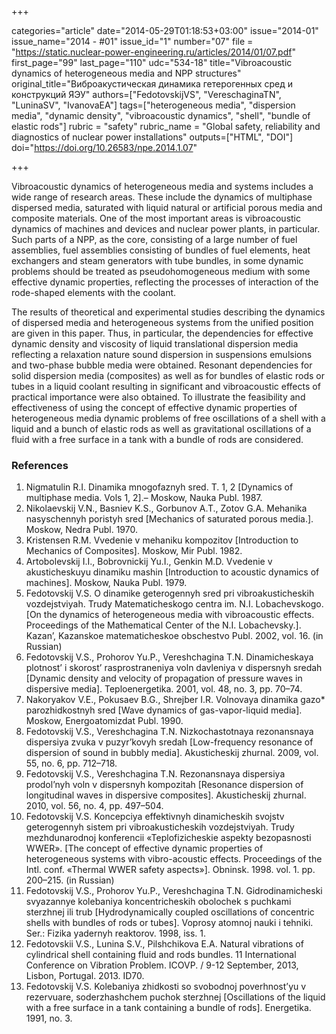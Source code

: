 +++

categories="article"
date="2014-05-29T01:18:53+03:00"
issue="2014-01"
issue_name="2014 - #01"
issue_id="1"
number="07"
file = "https://static.nuclear-power-engineering.ru/articles/2014/01/07.pdf"
first_page="99"
last_page="110"
udc="534-18"
title="Vibroacoustic dynamics of heterogeneous media and NPP structures"
original_title="Виброакустическая динамика гетерогенных сред и конструкций ЯЭУ"
authors=["FedotovskijVS", "VereschaginaTN", "LuninaSV", "IvanovaEA"]
tags=["heterogeneous media", "dispersion media", "dynamic density", "vibroacoustic dynamics", "shell", "bundle of elastic rods"]
rubric = "safety"
rubric_name = "Global safety, reliability and diagnostics of nuclear power installations"
outputs=["HTML", "DOI"]
doi="https://doi.org/10.26583/npe.2014.1.07"

+++

Vibroacoustic dynamics of heterogeneous media and systems includes a wide range of research areas. These include the dynamics of multiphase dispersed media, saturated with liquid natural or artificial porous media and composite materials. One of the most important areas is vibroacoustic dynamics of machines and devices and nuclear power plants, in particular. Such parts of a NPP, as the core, consisting of a large number of fuel assemblies, fuel assemblies consisting of bundles of fuel elements, heat exchangers and steam generators with tube bundles, in some dynamic problems should be treated as pseudohomogeneous medium with some effective dynamic properties, reflecting the processes of interaction of the rode-shaped elements with the coolant.

The results of theoretical and experimental studies describing the dynamics of dispersed media and heterogeneous systems from the unified position are given in this paper. Thus, in particular, the dependencies for effective dynamic density and viscosity of liquid translational dispersion media reflecting a relaxation nature sound dispersion in suspensions emulsions and two-phase bubble media were obtained. Resonant dependencies for solid dispersion media (composites) as well as for bundles of elastic rods or tubes in a liquid coolant resulting in significant and vibroacoustic effects of practical importance were also obtained. To illustrate the feasibility and effectiveness of using the concept of effective dynamic properties of heterogeneous media dynamic problems of free oscillations of a shell with a liquid and a bunch of elastic rods as well as gravitational oscillations of a fluid with a free surface in a tank with a bundle of rods are considered.

### References

1. Nigmatulin R.I. Dinamika mnogofaznyh sred. T. 1, 2 [Dynamics of multiphase media. Vols 1, 2].– Moskow, Nauka Publ. 1987.
2. Nikolaevskij V.N., Basniev K.S., Gorbunov A.T., Zotov G.A. Mehanika nasyschennyh poristyh sred [Mechanics of saturated porous media.]. Moskow, Nedra Publ. 1970.
3. Kristensen R.M. Vvedenie v mehaniku kompozitov [Introduction to Mechanics of Composites]. Moskow, Mir Publ. 1982.
4. Artobolevskij I.I., Bobrovnickij Yu.I., Genkin M.D. Vvedenie v akusticheskuyu dinamiku mashin [Introduction to acoustic dynamics of machines]. Moskow, Nauka Publ. 1979.
5. Fedotovskij V.S. O dinamike geterogennyh sred pri vibroakusticheskih vozdejstviyah. Trudy Matematicheskogo centra im. N.I. Lobachevskogo. [On the dynamics of heterogeneous media with vibroacoustic effects. Proceedings of the Mathematical Center of the N.I. Lobachevsky.]. Kazan’, Kazanskoe matematicheskoe obschestvo Publ. 2002, vol. 16. (in Russian)
6. Fedotovskij V.S., Prohorov Yu.P., Vereshchagina T.N. Dinamicheskaya plotnost’ i skorost’ rasprostraneniya voln davleniya v dispersnyh sredah [Dynamic density and velocity of propagation of pressure waves in dispersive media]. Teploenergetika. 2001, vol. 48, no. 3, pp. 70–74.
7. Nakoryakov V.E., Pokusaev B.G., Shrejber I.R. Volnovaya dinamika gazo* parozhidkostnyh sred [Wave dynamics of gas-vapor-liquid media]. Moskow, Energoatomizdat Publ. 1990.
8. Fedotovskij V.S., Vereshchagina T.N. Nizkochastotnaya rezonansnaya dispersiya zvuka v puzyr’kovyh sredah [Low-frequency resonance of dispersion of sound in bubbly media]. Akusticheskij zhurnal. 2009, vol. 55, no. 6, pp. 712–718.
9. Fedotovskij V.S., Vereshchagina T.N. Rezonansnaya dispersiya prodol’nyh voln v dispersnyh kompozitah [Resonance dispersion of longitudinal waves in dispersive composites]. Akusticheskij zhurnal. 2010, vol. 56, no. 4, pp. 497–504.
10. Fedotovskij V.S. Koncepciya effektivnyh dinamicheskih svojstv geterogennyh sistem pri vibroakusticheskih vozdejstviyah. Trudy mezhdunarodnoj konferencii «Teplofizicheskie aspekty bezopasnosti WWER». [The concept of effective dynamic properties of heterogeneous systems with vibro-acoustic effects. Proceedings of the Intl. conf. «Thermal WWER safety aspects»]. Obninsk. 1998. vol. 1. pp. 200–215. (in Russian)
11. Fedotovskij V.S., Prohorov Yu.P., Vereshchagina T.N. Gidrodinamicheski svyazannye kolebaniya koncentricheskih obolochek s puchkami sterzhnej ili trub [Hydrodynamically coupled oscillations of concentric shells with bundles of rods or tubes]. Voprosy atomnoj nauki i tehniki. Ser.: Fizika yadernyh reaktorov. 1998, iss. 1.
12. Fedotovskii V.S., Lunina S.V., Pilshchikova E.A. Natural vibrations of cylindrical shell containing fluid and rods bundles. 11 International Conference on Vibration Problem. ICOVP. / 9-12 September, 2013, Lisbon, Portugal. 2013. ID70.
13. Fedotovskij V.S. Kolebaniya zhidkosti so svobodnoj poverhnost’yu v rezervuare, soderzhashchem puchok sterzhnej [Oscillations of the liquid with a free surface in a tank containing a bundle of rods]. Energetika. 1991, no. 3.